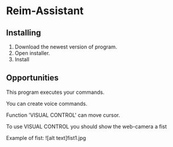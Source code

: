 # Reim-Assistant

## Installing

1. Download the newest version of program.
2. Open installer.
3. Install

## Opportunities

<p>This program executes your commands.
<p>You can create voice commands.
<p>Function 'VISUAL CONTROL' can move cursor.
<p>To use VISUAL CONTROL you should show the web-camera a fist
<p>Example of fist:
![alt text]fist1.jpg
